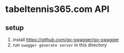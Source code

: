 # tabeltennis365.com API

## setup
1. install https://github.com/go-swagger/go-swagger
2. run `swagger generate server` in this directory